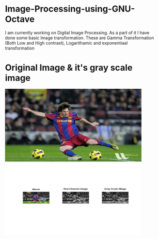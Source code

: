 # Image-Processing-using-GNU-Octave

I am currently working on Digital Image Processing. As a part of it I have done some basic Image transformation. These are Gamma Transformation (Both Low and High 
contrast), Logarithamic and 
exponentiaal transformation

# Original Image & it's gray scale image

<a href="url"><img src="https://github.com/Arindam-coder/Image-Processing-using-GNU-Octave/blob/master/Transformation%20of%20a%20Image/messi.jpg"  height="240" width="450" ></a>
<a href="url"><img src="https://github.com/Arindam-coder/Image-Processing-using-GNU-Octave/blob/master/Transformation%20of%20a%20Image/gray_scale_image.jpg"  height="240" width="450" ></a>
